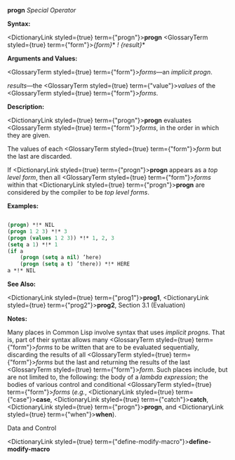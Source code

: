 **progn** *Special Operator*

**Syntax:**

<DictionaryLink styled={true} term={"progn"}><b>progn</b></DictionaryLink> <GlossaryTerm styled={true} term={"form"}><i>\{form\}</i></GlossaryTerm>\* *! \{result\}*\*

**Arguments and Values:**

<GlossaryTerm styled={true} term={"form"}><i>forms</i></GlossaryTerm>—an *implicit progn*.

*results*—the <GlossaryTerm styled={true} term={"value"}><i>values</i></GlossaryTerm> of the <GlossaryTerm styled={true} term={"form"}><i>forms</i></GlossaryTerm>.

**Description:**

<DictionaryLink styled={true} term={"progn"}><b>progn</b></DictionaryLink> evaluates <GlossaryTerm styled={true} term={"form"}><i>forms</i></GlossaryTerm>, in the order in which they are given.

The values of each <GlossaryTerm styled={true} term={"form"}><i>form</i></GlossaryTerm> but the last are discarded.

If <DictionaryLink styled={true} term={"progn"}><b>progn</b></DictionaryLink> appears as a *top level form*, then all <GlossaryTerm styled={true} term={"form"}><i>forms</i></GlossaryTerm> within that <DictionaryLink styled={true} term={"progn"}><b>progn</b></DictionaryLink> are considered by the compiler to be *top level forms*.

**Examples:**

```lisp

(progn) *!* NIL 
(progn 1 2 3) *!* 3 
(progn (values 1 2 3)) *!* 1, 2, 3 
(setq a 1) *!* 1 
(if a 
    (progn (setq a nil) ’here) 
    (progn (setq a t) ’there)) *!* HERE 
a *!* NIL 

```

**See Also:**

<DictionaryLink styled={true} term={"prog1"}><b>prog1</b></DictionaryLink>, <DictionaryLink styled={true} term={"prog2"}><b>prog2</b></DictionaryLink>, Section 3.1 (Evaluation)

**Notes:**

Many places in Common Lisp involve syntax that uses *implicit progns*. That is, part of their syntax allows many <GlossaryTerm styled={true} term={"form"}><i>forms</i></GlossaryTerm> to be written that are to be evaluated sequentially, discarding the results of all <GlossaryTerm styled={true} term={"form"}><i>forms</i></GlossaryTerm> but the last and returning the results of the last <GlossaryTerm styled={true} term={"form"}><i>form</i></GlossaryTerm>. Such places include, but are not limited to, the following: the body of a *lambda expression*; the bodies of various control and conditional <GlossaryTerm styled={true} term={"form"}><i>forms</i></GlossaryTerm> (*e.g.*, <DictionaryLink styled={true} term={"case"}><b>case</b></DictionaryLink>, <DictionaryLink styled={true} term={"catch"}><b>catch</b></DictionaryLink>, <DictionaryLink styled={true} term={"progn"}><b>progn</b></DictionaryLink>, and <DictionaryLink styled={true} term={"when"}><b>when</b></DictionaryLink>).

Data and Control

<DictionaryLink styled={true} term={"define-modify-macro"}><b>define-modify-macro</b></DictionaryLink>

